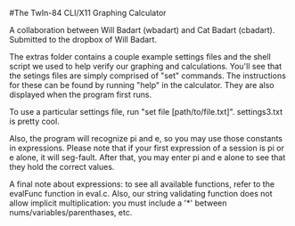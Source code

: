 #The TwIn-84 CLI/X11 Graphing Calculator

A collaboration between Will Badart (wbadart) and Cat Badart (cbadart).
Submitted to the dropbox of Will Badart.

The extras folder contains a couple example settings files and the shell script we used to help verify our graphing and calculations. You'll see that the setings files are simply comprised of "set" commands. The instructions for these can be found by running "help" in the calculator. They are also displayed when the program first runs.

To use a particular settings file, run "set file [path/to/file.txt]". settings3.txt is pretty cool.

Also, the program will recognize pi and e, so you may use those constants in expressions. Please note that if your first expression of a session is pi or e alone, it will seg-fault. After that, you may enter pi and e alone to see that they hold the correct values.

A final note about expressions: to see all available functions, refer to the evalFunc function in eval.c. Also, our string validating function does not allow implicit multiplication: you must include a '*' between nums/variables/parenthases, etc.
